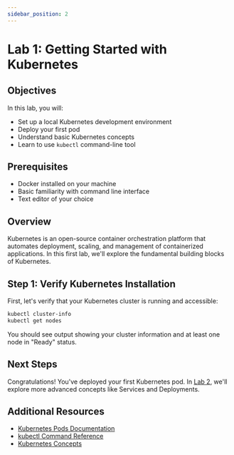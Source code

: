 ```yaml
---
sidebar_position: 2
---
```


# Lab 1: Getting Started with Kubernetes

## Objectives

In this lab, you will:

- Set up a local Kubernetes development environment
- Deploy your first pod
- Understand basic Kubernetes concepts
- Learn to use `kubectl` command-line tool

## Prerequisites

- Docker installed on your machine
- Basic familiarity with command line interface
- Text editor of your choice

## Overview

Kubernetes is an open-source container orchestration platform that automates deployment, scaling, and management of containerized applications. In this first lab, we'll explore the fundamental building blocks of Kubernetes.

## Step 1: Verify Kubernetes Installation

First, let's verify that your Kubernetes cluster is running and accessible:

```bash
kubectl cluster-info
kubectl get nodes
```

You should see output showing your cluster information and at least one node in "Ready" status.
## Next Steps

Congratulations! You've deployed your first Kubernetes pod. In [Lab 2](./lab2), we'll explore more advanced concepts like Services and Deployments.

## Additional Resources

- [Kubernetes Pods Documentation](https://kubernetes.io/docs/concepts/workloads/pods/)
- [kubectl Command Reference](https://kubernetes.io/docs/reference/kubectl/)
- [Kubernetes Concepts](https://kubernetes.io/docs/concepts/)

